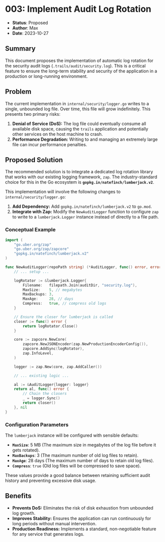# 003: Implement Audit Log Rotation

- **Status**: Proposed
- **Author**: Max
- **Date**: 2023-10-27

## Summary

This document proposes the implementation of automatic log rotation for the security audit logs (`.trails/audit/security.log`). This is a critical feature to ensure the long-term stability and security of the application in a production or long-running environment.

## Problem

The current implementation in `internal/security/logger.go` writes to a single, unbounded log file. Over time, this file will grow indefinitely. This presents two primary risks:

1.  **Denial of Service (DoS):** The log file could eventually consume all available disk space, causing the `trails` application and potentially other services on the host machine to crash.
2.  **Performance Degradation:** Writing to and managing an extremely large file can incur performance penalties.

## Proposed Solution

The recommended solution is to integrate a dedicated log rotation library that works with our existing logging framework, `zap`. The industry-standard choice for this in the Go ecosystem is **`gopkg.in/natefinch/lumberjack.v2`**.

This implementation will involve the following changes to `internal/security/logger.go`:

1.  **Add Dependency:** Add `gopkg.in/natefinch/lumberjack.v2` to `go.mod`.
2.  **Integrate with Zap:** Modify the `NewAuditLogger` function to configure `zap` to write to a `lumberjack.Logger` instance instead of directly to a file path.

### Conceptual Example

```go
import (
	"go.uber.org/zap"
	"go.uber.org/zap/zapcore"
	"gopkg.in/natefinch/lumberjack.v2"
)

func NewAuditLogger(repoPath string) (*AuditLogger, func() error, error) {
    // ... setup ...

    logRotator := &lumberjack.Logger{
        Filename:   filepath.Join(auditDir, "security.log"),
        MaxSize:    5, // megabytes
        MaxBackups: 3,
        MaxAge:     28, // days
        Compress:   true, // compress old logs
    }

    // Ensure the closer for lumberjack is called
    closer := func() error {
        return logRotator.Close()
    }

    core := zapcore.NewCore(
        zapcore.NewJSONEncoder(zap.NewProductionEncoderConfig()),
        zapcore.AddSync(logRotator),
        zap.InfoLevel,
    )

    logger := zap.New(core, zap.AddCaller())

    // ... existing logic ...

    al := &AuditLogger{logger: logger}
    return al, func() error {
        // Chain the closers
        _ = logger.Sync()
        return closer()
    }, nil
}
```

### Configuration Parameters

The `lumberjack` instance will be configured with sensible defaults:
- **`MaxSize`**: 5 MB (The maximum size in megabytes of the log file before it gets rotated).
- **`MaxBackups`**: 3 (The maximum number of old log files to retain).
- **`MaxAge`**: 28 days (The maximum number of days to retain old log files).
- **`Compress`**: `true` (Old log files will be compressed to save space).

These values provide a good balance between retaining sufficient audit history and preventing excessive disk usage.

## Benefits

- **Prevents DoS:** Eliminates the risk of disk exhaustion from unbounded log growth.
- **Improves Stability:** Ensures the application can run continuously for long periods without manual intervention.
- **Production Readiness:** Implements a standard, non-negotiable feature for any service that generates logs. 